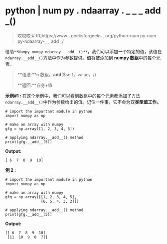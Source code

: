 # python | num py . ndaarray . _ _ _ add _()

> 哎哎哎:# t0]https://www . geeksforgeeks . org/python-num py-num py-ndaarray-_ _ add _/

借助`**Numpy numpy.ndarray.__add__()**`，我们可以添加一个特定的值，该值在`ndarray.__add__()`方法中作为参数提供。值将被添加到 **numpy 数组**中的每个元素。

> **语法:**n 数组。__add__($self，value，/)
> 
> **返回:**自身+值

**示例#1 :**
在这个示例中，我们可以看到数组中的每个元素都添加了方法`ndarray.__add__()`中作为参数给出的值。记住一件事，它不会为双**类型值工作。**

```
# import the important module in python
import numpy as np

# make an array with numpy
gfg = np.array([1, 2, 3, 4, 5])

# applying ndarray.__add__() method
print(gfg.__add__(5))
```

**Output:**

```
[ 6  7  8  9  10]

```

**例 2 :**

```
# import the important module in python
import numpy as np

# make an array with numpy
gfg = np.array([[1, 2, 3, 4, 5],
                [6, 5, 4, 3, 2]])

# applying ndarray.__add__() method
print(gfg.__add__(5))
```

**Output:**

```
[[ 6  7  8  9  10]
 [11  10  9  8  7]]

```